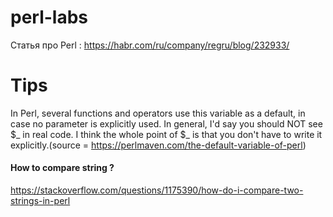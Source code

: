 # perl-labs
 Статья про Perl :
 https://habr.com/ru/company/regru/blog/232933/
 
 
# Tips

In Perl, several functions and operators use this variable as a default, in case no parameter is explicitly used. In general, I'd say you should NOT see $_ in real code. I think the whole point of $_ is that you don't have to write it explicitly.(source = https://perlmaven.com/the-default-variable-of-perl)
#### How to compare string ?
 https://stackoverflow.com/questions/1175390/how-do-i-compare-two-strings-in-perl
